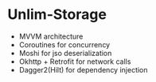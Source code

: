 # Unlim-Storage

 - MVVM architecture
 - Coroutines for concurrency
 - Moshi for jso deserialization
 - Okhttp + Retrofit for network calls
 - Dagger2(Hilt) for dependency injection